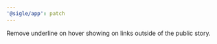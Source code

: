 ```yaml
---
'@sigle/app': patch
---
```


Remove underline on hover showing on links outside of the public story.
